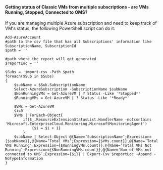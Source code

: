#### Getting status of Classic VMs from multiple subscriptions - are VMs Running, Stopped, Connected to OMS?
If you are managing multiple Azure subscription and need to keep track of VM's status, the following PowerShell script can do it:

``` 
Add-AzureAccount
#path to the csv file that has all Subscriptions' information like SubscriptionName, SubscriptionId
$path = ''

#path where the report will get generated
$reportLoc = ''

$Subs =  import-csv -Path $path
foreach($Sub in $Subs)
{
    $subName = $Sub.SubscriptionName
    Select-AzureSubscription -SubscriptionName $subName
    $NonRunningVMs = Get-AzureVM | ? Status -Like '*Stopped*'
    $RunningVMs = Get-AzureVM | ? Status -Like '*Ready*'

    $VMs = Get-AzureVM 
    $i=0
    $VMs | ForEach-Object{
        if($_.ResourceExtensionStatusList.HandlerName -notcontains 'Microsoft.EnterpriseCloud.Monitoring.MicrosoftMonitoringAgent')
            {$i = $i + 1} 
        }
    $subName | Select-Object @{Name=’SubscriptionName’;Expression={$subName}},@{Name=’Total VMs’;Expression={$VMs.count}},@{Name=’Total VMs Running’;Expression={$RunningVMs.count}},@{Name=’Total VMs Not Running’;Expression={$NonRunningVMs.count}},@{Name='Num of VMs not connected to OMS’;Expression={$i}} | Export-Csv $reportLoc -Append -NoTypeInformation
}
```
